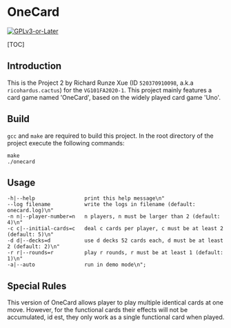 # OneCard

[![GPLv3-or-Later](http://www.gnu.org/graphics/gplv3-or-later.svg)](http://www.gnu.org/licenses/gpl-3.0.html)

[TOC]

## Introduction

This is the Project 2 by Richard Runze Xue (ID `520370910098`, a.k.a `ricohardus.cactus`) for the `VG101FA2020-1`. This project mainly features a card game named 'OneCard', based on the widely played card game 'Uno'.

## Build

`gcc` and `make` are required to build this project. In the root directory of the project execute the following commands:

```shell
make
./onecard
```

## Usage

```
-h|--help                print this help message\n"	
--log filename           write the logs in filename (default: onecard.log)\n"
-n n|--player-number=n   n players, n must be larger than 2 (default: 4)\n"
-c c|--initial-cards=c   deal c cards per player, c must be at least 2 (default: 5)\n"
-d d|--decks=d           use d decks 52 cards each, d must be at least 2 (default: 2)\n"
-r r|--rounds=r          play r rounds, r must be at least 1 (default: 1)\n"
-a|--auto                run in demo mode\n";
```

## Special Rules

This version of OneCard allows player to play multiple identical cards at one move. However, for the functional cards their effects will not be accumulated, id est, they only work as a single functional card when played.



